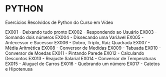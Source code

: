 # PYTHON
Exercícios Resolvidos de Python do Curso em Vídeo

EX001 - Deixando tudo pronto
EX002 - Respondendo ao Usuário
EX003 - Somando dois números
EX004 - Dissecando uma Variável
EX005 - Antecessor e Sucessor
EX006 - Dobro, Triplo, Raiz Quadrada
EX007 - Média Aritmética
EX008 - Conversor de Medidas
EX009 - Tabuada
EX010 - Conversor de Moedas
EX011 - Pintando Parede
EX012 - Calculando Descontos
EX013 - Reajuste Salarial
EX014 - Conversor de Temperaturas
EX015 - Aluguel de Carros
EX016 - Quebrando um número
EX017 - Catetos e Hipotenusa
